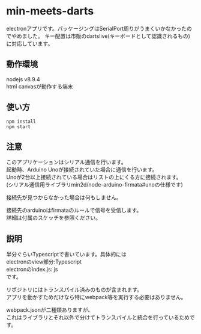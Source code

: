 # min-meets-darts

electronアプリです。パッケージングはSerialPort周りがうまくいかなかったのでやめました。
キー配置は市販のdartslive(キーボードとして認識されるもの)に対応しています。

## 動作環境
nodejs v8.9.4  
html canvasが動作する端末  

## 使い方

```
npm install
npm start
```

## 注意
このアプリケーションはシリアル通信を行います。  
起動時、Arduino Unoが接続されていた場合に通信を行います。  
Unoが2台以上接続されている場合はリストの上にくる方に接続されます。  
(シリアル通信用ライブラリmin2d/node-arduino-firmata#unoの仕様です)  
  
接続先が見つからなかった場合は何もしません。  
  
接続先のarduinoはfirmataのルールで信号を受信します。  
詳細は付属のスケッチを参照ください。  


## 説明
半分ぐらいTypescriptで書いています。具体的には  
electronのview部分:Typescript  
electronのindex.js: js  
です。  
  
リポジトリにはトランスパイル済みのものが含まれます。  
アプリを動かすためだけなら特にwebpack等を実行する必要はありません。  
  
webpack.jsonが二種類ありますが、  
これはライブラリとそれ以外で分けてトランスパイルと統合を行っているためです。
